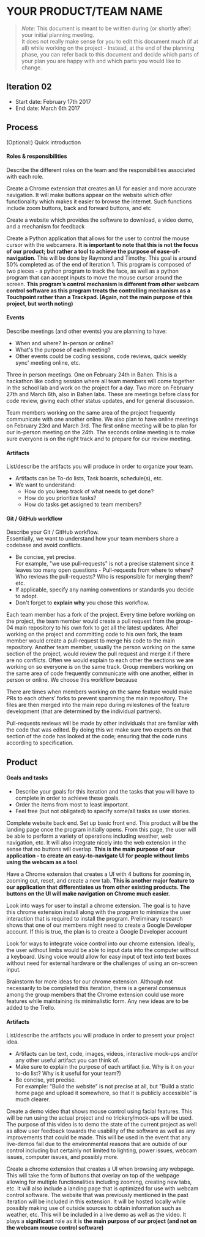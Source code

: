 # YOUR PRODUCT/TEAM NAME

 > _Note:_ This document is meant to be written during (or shortly after) your initial planning meeting.     
 > It does not really make sense for you to edit this document much (if at all) while working on the project - Instead, at the end of the planning phase, you can refer back to this document and decide which parts of your plan you are happy with and which parts you would like to change.


## Iteration 02

 * Start date: February 17th 2017
 * End date: March 6th 2017

## Process

(Optional:) Quick introduction

#### Roles & responsibilities

Describe the different roles on the team and the responsibilities associated with each role.

Create a Chrome extension that creates an UI for easier and more accurate navigation. It will make buttons appear on the website which offer functionality which makes it easier to browse the internet. Such functions include zoom buttons, back and forward buttons, and etc

Create a website which provides the software to download, a video demo, and a mechanism for feedback 

Create a Python application that allows for the user to control the mouse cursor with the webcamera. **It is important to note that this is not the focus of our product; but rather a tool to achieve the purpose of ease-of-navigation**. This will be done by Raymond and Timothy. This goal is around 50% completed as of the end of Iteration 1. This program is composed of two pieces - a python program to track the face, as well as a python program that can accept inputs to move the mouse cursor around the screen. **This program’s control mechanism is different from other webcam control software as this program treats the controlling mechanism as a Touchpoint rather than a Trackpad. (Again, not the main purpose of this project, but worth noting)**

#### Events

Describe meetings (and other events) you are planning to have:

 * When and where? In-person or online?
 * What's the purpose of each meeting?
 * Other events could be coding sessions, code reviews, quick weekly sync' meeting online, etc.

Three in person meetings. One on February 24th in Bahen. This is a hackathon like coding session where all team members will come together in the school lab and work on the project for a day. Two more on February 27th and March 6th, also in Bahen labs. These are meetings before class for code review,  giving each other status updates, and for general discussion.

Team members working on the same area of the project frequently communicate with one another online. We also plan to have online meetings on February 23rd and March 3rd. The first online meeting will be to plan for our in-person meeting on the 24th. The seconds online meeting is to make sure everyone is on the right track and to prepare for our review meeting.

#### Artifacts

List/describe the artifacts you will produce in order to organize your team.       

 * Artifacts can be To-do lists, Task boards, schedule(s), etc.
 * We want to understand:
   * How do you keep track of what needs to get done?
   * How do you prioritize tasks?
   * How do tasks get assigned to team members?

#### Git / GitHub workflow

Describe your Git / GitHub workflow.     
Essentially, we want to understand how your team members share a codebase and avoid conflicts.

 * Be concise, yet precise.      
For example, "we use pull-requests" is not a precise statement since it leaves too many open questions - Pull-requests from where to where? Who reviews the pull-requests? Who is responsible for merging them? etc.
 * If applicable, specify any naming conventions or standards you decide to adopt.
 * Don't forget to **explain why** you chose this workflow.


Each team member has a fork of the project. Every time before working on the project, the team member would create a pull request from the group-04 main repository to his own fork to get all the latest updates. After working on the project and committing code to his own fork, the team member would create a pull-request to merge his code to the main repository. Another team member, usually the person working on the same section of the project, would review the pull request and merge it if there are no conflicts. Often we would explain to each other the sections we are working on so everyone is on the same track. Group members working on the same area of code frequently communicate with one another, either in person or online. We choose this workflow because 

There are times when members working on the same feature would make PRs to each others’ forks to prevent spamming the main repository. The files are then merged into the main repo during milestones of the feature development (that are determined by the individual partners). 

Pull-requests reviews will be made by other individuals that are familiar with the code that was edited. By doing this we make sure two experts on that section of the code has looked at the code; ensuring that the code runs according to specification.

## Product

#### Goals and tasks

 * Describe your goals for this iteration and the tasks that you will have to complete in order to achieve these goals.
 * Order the items from most to least important.
 * Feel free (but not obligated) to specify some/all tasks as user stories.

Complete website back end. Set up basic front end. This product will be the landing page once the program initially opens. From this page, the user will be able to perform a variety of operations including weather, web navigation, etc. It will also integrate nicely into the web extension in the sense that no buttons will overlap. **This is the main purpose of our application - to create an easy-to-navigate UI for people without limbs using the webcam as a tool**.

Have a Chrome extension that creates a UI with 4 buttons for zooming in, zooming out, reset, and create a new tab. **This is another major feature to our application that differentiates us from other existing products. The buttons on the UI will make navigation on Chrome much easier.**

Look into ways for user to install a chrome extension. The goal is to have this chrome extension install along with the program to minimize the user interaction that is required to install the program. Preliminary research shows that one of our members might need to create a Google Developer account. If this is true, the plan is to create a Google Developer account

Look for ways to integrate voice control into our chrome extension. Ideally, the user without limbs would be able to input data into the computer without a keyboard. Using voice would allow for easy input of text into text boxes without need for external hardware or the challenges of using an on-screen input.

Brainstorm for more ideas for our chrome extension. Although not necessarily to be completed this iteration, there is a general consensus among the group members that the Chrome extension could use more features while maintaining its minimalistic form. Any new ideas are to be added to the Trello.

#### Artifacts

List/describe the artifacts you will produce in order to present your project idea.

 * Artifacts can be text, code, images, videos, interactive mock-ups and/or any other useful artifact you can think of.
 * Make sure to explain the purpose of each artifact (i.e. Why is it on your to-do list? Why is it useful for your team?)
 * Be concise, yet precise.         
   For example: "Build the website" is not precise at all, but "Build a static home page and upload it somewhere, so that it is publicly accessible" is much clearer.

Create a demo video that shows mouse control using facial features. This will be run using the actual project and no trickery/mock-ups will be used. The purpose of this video is to demo the state of the current project as well as allow user feedback towards the usability of the software as well as any improvements that could be made. This will be used in the event that any live-demos fail due to the environmental reasons that are outside of our control including but certainly not limited to lighting, power issues, webcam issues, computer issues, and possibly more. 

Create a chrome extension that creates a UI when browsing any webpage. This will take the form of buttons that overlay on top of the webpage allowing for multiple functionalities including zooming, creating new tabs, etc. It will also include a landing page that is optimized for use with webcam control software. The website that was previously mentioned in the past iteration will be included in this extension. It will be hosted locally while possibly making use of outside sources to obtain information such as weather, etc. This will be included in a live demo as well as the video. It plays a **significant** role as it is **the main purpose of our project (and not on the webcam mouse control software)** 

